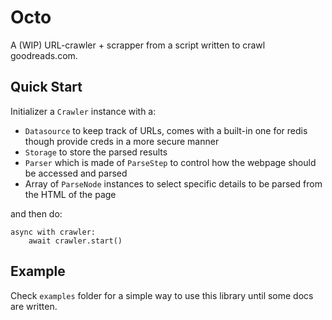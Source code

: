 # Octo

A (WIP) URL-crawler + scrapper from a script written to crawl goodreads.com.

## Quick Start

Initializer a `Crawler` instance with a:

- `Datasource` to keep track of URLs, comes with a built-in one for redis though provide creds in a more secure manner
- `Storage` to store the parsed results
- `Parser` which is made of `ParseStep` to control how the webpage should be accessed and parsed
- Array of `ParseNode` instances to select specific details to be parsed from the HTML of the page

and then do:

```
async with crawler:
    await crawler.start()
```

## Example

Check `examples` folder for a simple way to use this library until some docs are written.
